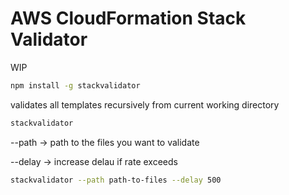 # AWS CloudFormation Stack Validator

WIP

```bash
npm install -g stackvalidator
```

validates all templates recursively from current working directory

```bash
stackvalidator
```

--path -> path to the files you want to validate

--delay -> increase delau if rate exceeds

```bash
stackvalidator --path path-to-files --delay 500
```
